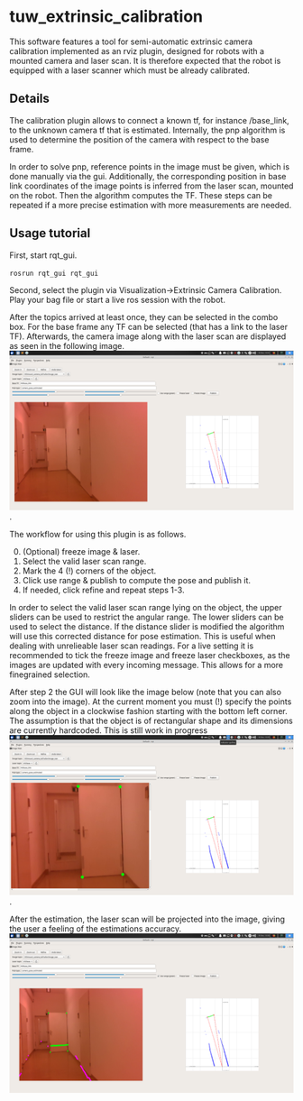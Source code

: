 # tuw_extrinsic_calibration

This software features a tool for semi-automatic extrinsic camera calibration implemented as an rviz plugin, designed for robots with a mounted camera and laser scan. It is therefore expected that the robot is equipped with a laser scanner which must be already calibrated.

## Details

The calibration plugin allows to connect a known tf, for instance /base_link, to the unknown camera tf that is estimated.
Internally, the pnp algorithm is used to determine the position of the camera with respect to the base frame. 

In order to solve pnp, reference points in the image must be given, which is done manually via the gui. Additionally,
the corresponding position in base link coordinates of the image points is inferred from the laser scan, mounted on the robot. 
Then the algorithm computes the TF. These steps can be repeated if a more precise estimation with more measurements are needed.

## Usage tutorial

First, start rqt_gui.

``rosrun rqt_gui rqt_gui``

Second, select the plugin via Visualization->Extrinsic Camera Calibration.
Play your bag file or start a live ros session with the robot.

After the topics arrived at least once, they can be selected in the combo box. For the base frame any TF can be selected (that has a link to the laser TF). Afterwards, the camera image along with the laser scan are displayed as seen in the following image.
![GUI intro view](https://github.com/tuw-robotics/tuw_extrinsic_calibration/raw/master/tuw_extrinsic_camera/images/gui_0.png).

The workflow for using this plugin is as follows.

0. (Optional) freeze image & laser.
1. Select the valid laser scan range.
2. Mark the 4 (!) corners of the object.
3. Click use range & publish to compute the pose and publish it.
4. If needed, click refine and repeat steps 1-3.

In order to select the valid laser scan range lying on the object, the upper sliders can be used to restrict the angular range. The lower sliders can be used to select the distance. If the distance slider is modified the algorithm will use this corrected distance for pose estimation. This is useful when dealing with unrelieable laser scan readings.
For a live setting it is recommended to tick the freeze image and freeze laser checkboxes, as the images are updated with every incoming message. This allows for a more finegrained selection. 

After step 2 the GUI will look like the image below (note that you can also zoom into the image). At the current moment you must (!) specify the points along the object in a clockwise fashion starting with the bottom left corner. The assumption is that the object is of rectangular shape and its dimensions are currently hardcoded. This is still work in progress  
![second](https://github.com/tuw-robotics/tuw_extrinsic_calibration/raw/master/tuw_extrinsic_camera/images/gui_1.png).

After the estimation, the laser scan will be projected into the image, giving the user a feeling of the estimations accuracy.
![third](https://github.com/tuw-robotics/tuw_extrinsic_calibration/raw/master/tuw_extrinsic_camera/images/gui_2.png)
